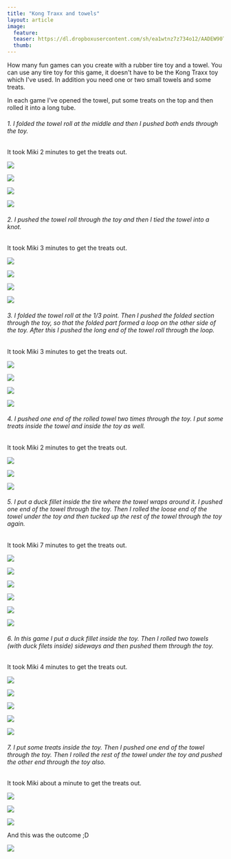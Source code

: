 ```yaml
---
title: "Kong Traxx and towels"
layout: article
image:
  feature:
  teaser: https://dl.dropboxusercontent.com/sh/ea1wtnz7z734o12/AADEW90TE9i16TlEW3e2IRlHa/aktivointi/kong-traxx-ja-pyyhe/DSC57081-245px.jpg
  thumb:
---
```


How many fun games can you create with a rubber tire toy and a towel. You can use any tire toy for this game, it doesn't have to be the Kong Traxx toy which I've used. In addition you need one or two small towels and some treats.

In each game I've opened the towel, put some treats on the top and then rolled it into a long tube.

###### 1. I folded the towel roll at the middle and then I pushed both ends through the toy.
It took Miki 2 minutes to get the treats out.

[![](https://dl.dropboxusercontent.com/sh/ea1wtnz7z734o12/AABAaB9PqB7uxdBgBswVGK-Ma/aktivointi/kong-traxx-ja-pyyhe/DSC57006-800px.jpg)](https://dl.dropboxusercontent.com/sh/ea1wtnz7z734o12/AADoOW8FAuczJNHpc00s82-ma/aktivointi/kong-traxx-ja-pyyhe/DSC57006.jpg)

[![](https://dl.dropboxusercontent.com/sh/ea1wtnz7z734o12/AAAtnPWteiv8wn5cM0P72vGva/aktivointi/kong-traxx-ja-pyyhe/DSC57009-800px.jpg)](https://dl.dropboxusercontent.com/sh/ea1wtnz7z734o12/AADE2_-h-E-cLBhqHncX_T7aa/aktivointi/kong-traxx-ja-pyyhe/DSC57009.jpg)

[![](https://dl.dropboxusercontent.com/sh/ea1wtnz7z734o12/AADjat7yBMH1F4fzMJf5UwV9a/aktivointi/kong-traxx-ja-pyyhe/DSC57014-800px.jpg)](https://dl.dropboxusercontent.com/sh/ea1wtnz7z734o12/AAANZbCLnCfR5534W_9ICJMoa/aktivointi/kong-traxx-ja-pyyhe/DSC57014.jpg)

[![](https://dl.dropboxusercontent.com/sh/ea1wtnz7z734o12/AAA3-dd1SkT1EMseLtv5MTywa/aktivointi/kong-traxx-ja-pyyhe/DSC57043-800px.jpg)](https://dl.dropboxusercontent.com/sh/ea1wtnz7z734o12/AAAfsUwXQZsu3uOdQDI8h_lUa/aktivointi/kong-traxx-ja-pyyhe/DSC57043.jpg)

###### 2. I pushed the towel roll through the toy and then I tied the towel into a knot.
It took Miki 3 minutes to get the treats out.

[![](https://dl.dropboxusercontent.com/sh/ea1wtnz7z734o12/AACUY39UUsOk3O6VZNakNg5aa/aktivointi/kong-traxx-ja-pyyhe/DSC57672-800px.jpg)](https://dl.dropboxusercontent.com/sh/ea1wtnz7z734o12/AABmVLL2VQMyfXA9lD6fI57_a/aktivointi/kong-traxx-ja-pyyhe/DSC57672.jpg)

[![](https://dl.dropboxusercontent.com/sh/ea1wtnz7z734o12/AACuUNBN4IcfzRgCEj7oFRG2a/aktivointi/kong-traxx-ja-pyyhe/DSC56921-800px.jpg)](https://dl.dropboxusercontent.com/sh/ea1wtnz7z734o12/AABhM8zJXIQPxaJS-1reAz5Ca/aktivointi/kong-traxx-ja-pyyhe/DSC56921.jpg)

[![](https://dl.dropboxusercontent.com/sh/ea1wtnz7z734o12/AABuEFbwocMLC5qiFTioHtG_a/aktivointi/kong-traxx-ja-pyyhe/DSC56997-800px.jpg)](https://dl.dropboxusercontent.com/sh/ea1wtnz7z734o12/AAD1j_Nebv4KlE9Ei0q6wwyBa/aktivointi/kong-traxx-ja-pyyhe/DSC56997.jpg)

[![](https://dl.dropboxusercontent.com/sh/ea1wtnz7z734o12/AAD65Dbj2AQzDzbwh44aM9CPa/aktivointi/kong-traxx-ja-pyyhe/DSC56936-800px.jpg)](https://dl.dropboxusercontent.com/sh/ea1wtnz7z734o12/AADL2rrNC5seg1CKZOVEIJQLa/aktivointi/kong-traxx-ja-pyyhe/DSC56936.jpg)

###### 3. I folded the towel roll at the 1/3 point. Then I pushed the folded section through the toy, so that the folded part formed a loop on the other side of the toy. After this I pushed the long end of the towel roll through the loop.
It took Miki 3 minutes to get the treats out.

[![](https://dl.dropboxusercontent.com/sh/ea1wtnz7z734o12/AAAjTPhUXVt0Nk_KpB3Xp9qPa/aktivointi/kong-traxx-ja-pyyhe/Kollaasi_1-800px.jpg)](https://dl.dropboxusercontent.com/sh/ea1wtnz7z734o12/AABEoaQFIrNZph0Hg72Bo7rqa/aktivointi/kong-traxx-ja-pyyhe/Kollaasi_1.jpg)

[![](https://dl.dropboxusercontent.com/sh/ea1wtnz7z734o12/AADE-txlKM-zMtbe0Dg3DFaoa/aktivointi/kong-traxx-ja-pyyhe/DSC57081-800px.jpg)](https://dl.dropboxusercontent.com/sh/ea1wtnz7z734o12/AAB99M6f2EmoKqs--g2_wTeAa/aktivointi/kong-traxx-ja-pyyhe/DSC57081.jpg)

[![](https://dl.dropboxusercontent.com/sh/ea1wtnz7z734o12/AACiIKdxRtNPgH-xRqGO8C2fa/aktivointi/kong-traxx-ja-pyyhe/DSC57112-800px.jpg)](https://dl.dropboxusercontent.com/sh/ea1wtnz7z734o12/AABGa0CotaR8tV0B1LZs-qpUa/aktivointi/kong-traxx-ja-pyyhe/DSC57112.jpg)

[![](https://dl.dropboxusercontent.com/sh/ea1wtnz7z734o12/AABpizOgwQuED_Zxc_4g4dwja/aktivointi/kong-traxx-ja-pyyhe/DSC57117-800px.jpg)](https://dl.dropboxusercontent.com/sh/ea1wtnz7z734o12/AABE0Qvy11MUK4zV9GizFEh_a/aktivointi/kong-traxx-ja-pyyhe/DSC57117.jpg)

###### 4. I pushed one end of the rolled towel two times through the toy. I put some treats inside the towel and inside the toy as well.
It took Miki 2 minutes to get the treats out.

[![](https://dl.dropboxusercontent.com/sh/ea1wtnz7z734o12/AACkvjsJDgOyhFfiAHOlbXFRa/aktivointi/kong-traxx-ja-pyyhe/DSC57135-800px.jpg)](https://dl.dropboxusercontent.com/sh/ea1wtnz7z734o12/AADz70AvoF9ZsxbrIz1rTLt4a/aktivointi/kong-traxx-ja-pyyhe/DSC57135.jpg)

[![](https://dl.dropboxusercontent.com/sh/ea1wtnz7z734o12/AAB-732c20OfqSixPMHEIvQGa/aktivointi/kong-traxx-ja-pyyhe/DSC57160-800px.jpg)](https://dl.dropboxusercontent.com/sh/ea1wtnz7z734o12/AAC72FAtOL87nW5A816V9A65a/aktivointi/kong-traxx-ja-pyyhe/DSC57160.jpg)

[![](https://dl.dropboxusercontent.com/sh/ea1wtnz7z734o12/AAASUQXUWAWt7q0Z3CLlNi0Sa/aktivointi/kong-traxx-ja-pyyhe/DSC57167-800px.jpg)](https://dl.dropboxusercontent.com/sh/ea1wtnz7z734o12/AADekABfLJYfjsFmjSWz823-a/aktivointi/kong-traxx-ja-pyyhe/DSC57167.jpg)

###### 5. I put a duck fillet inside the tire where the towel wraps around it. I pushed one end of the towel through the toy. Then I rolled the loose end of the towel under the toy and then tucked up the rest of the towel through the toy again.
It took Miki 7 minutes to get the treats out.

[![](https://dl.dropboxusercontent.com/sh/ea1wtnz7z734o12/AAAQ5iI9b9umeUPok1jIVS-Ca/aktivointi/kong-traxx-ja-pyyhe/Kollaasi_4-800px.jpg)](https://dl.dropboxusercontent.com/sh/ea1wtnz7z734o12/AADTNJ62NhpDE2IgIpEQv7c_a/aktivointi/kong-traxx-ja-pyyhe/Kollaasi_4.jpg)

[![](https://dl.dropboxusercontent.com/sh/ea1wtnz7z734o12/AABco4QF227mczzA9MrOKTbTa/aktivointi/kong-traxx-ja-pyyhe/DSC57418-800px.jpg)](https://dl.dropboxusercontent.com/sh/ea1wtnz7z734o12/AAAt_rBP2Xz94PRrz16EAPyma/aktivointi/kong-traxx-ja-pyyhe/DSC57418.jpg)

[![](https://dl.dropboxusercontent.com/sh/ea1wtnz7z734o12/AADhTldnQ22h2uqkYGvCTiOXa/aktivointi/kong-traxx-ja-pyyhe/DSC57479-800px.jpg)](https://dl.dropboxusercontent.com/sh/ea1wtnz7z734o12/AABmtqrAs53VIn-oKeizIxzba/aktivointi/kong-traxx-ja-pyyhe/DSC57479.jpg)

[![](https://dl.dropboxusercontent.com/sh/ea1wtnz7z734o12/AAAd61Ztyr_u3d-s1PYgpcqFa/aktivointi/kong-traxx-ja-pyyhe/DSC57437-800px.jpg)](https://dl.dropboxusercontent.com/sh/ea1wtnz7z734o12/AAA0pGylkYPdPE1mGVc1Dj4ea/aktivointi/kong-traxx-ja-pyyhe/DSC57437.jpg)

[![](https://dl.dropboxusercontent.com/sh/ea1wtnz7z734o12/AADxhC15BtN8zcgqsX_wQv4Xa/aktivointi/kong-traxx-ja-pyyhe/DSC57512-800px.jpg)](https://dl.dropboxusercontent.com/sh/ea1wtnz7z734o12/AAC7I2CPbbXm9CmjG6uUzi7Ha/aktivointi/kong-traxx-ja-pyyhe/DSC57512.jpg)

[![](https://dl.dropboxusercontent.com/sh/ea1wtnz7z734o12/AABsy9KclWwOvoMLQ99XrsHWa/aktivointi/kong-traxx-ja-pyyhe/DSC57527-800px.jpg)](https://dl.dropboxusercontent.com/sh/ea1wtnz7z734o12/AABKfj_XuISjZUluSn0t2NGFa/aktivointi/kong-traxx-ja-pyyhe/DSC57527.jpg)

###### 6. In this game I put a duck fillet inside the toy. Then I rolled two towels (with duck filets inside) sideways and then pushed them through the toy.
It took Miki 4 minutes to get the treats out.

[![](https://dl.dropboxusercontent.com/sh/ea1wtnz7z734o12/AACNkrQwTZdX4PM46zc0tlsta/aktivointi/kong-traxx-ja-pyyhe/Kollaasi_3-800px.jpg)](https://dl.dropboxusercontent.com/sh/ea1wtnz7z734o12/AABCqNYSpnIpmzOSaCP1nzdca/aktivointi/kong-traxx-ja-pyyhe/Kollaasi_3.jpg)

[![](https://dl.dropboxusercontent.com/sh/ea1wtnz7z734o12/AADUubHjoMvg5xcOM_fDnK2Ua/aktivointi/kong-traxx-ja-pyyhe/DSC57182-800px.jpg)](https://dl.dropboxusercontent.com/sh/ea1wtnz7z734o12/AAC1Se63RDIZaegQn7Z5pFexa/aktivointi/kong-traxx-ja-pyyhe/DSC57182.jpg)

[![](https://dl.dropboxusercontent.com/sh/ea1wtnz7z734o12/AABO9QGNEVZXT09YSFbkxqcia/aktivointi/kong-traxx-ja-pyyhe/DSC57250-800px.jpg)](https://dl.dropboxusercontent.com/sh/ea1wtnz7z734o12/AAAU3ogSx4eKhYh_VACQu_Gja/aktivointi/kong-traxx-ja-pyyhe/DSC57250.jpg)

[![](https://dl.dropboxusercontent.com/sh/ea1wtnz7z734o12/AADZeN6vajWgWLbWgwkBH5j-a/aktivointi/kong-traxx-ja-pyyhe/DSC57329-800px.jpg)](https://dl.dropboxusercontent.com/sh/ea1wtnz7z734o12/AAAJ_ClrslBP2zE4wOh8ZE-xa/aktivointi/kong-traxx-ja-pyyhe/DSC57329.jpg)

[![](https://dl.dropboxusercontent.com/sh/ea1wtnz7z734o12/AAC2bLrej38zXIorTl-Xqfjba/aktivointi/kong-traxx-ja-pyyhe/DSC57380-800px.jpg)](https://dl.dropboxusercontent.com/sh/ea1wtnz7z734o12/AACc1XfGf5Hs4tY7GND6gt4oa/aktivointi/kong-traxx-ja-pyyhe/DSC57380.jpg)

###### 7. I put some treats inside the toy. Then I pushed one end of the towel through the toy. Then I rolled the rest of the towel under the toy and pushed the other end through the toy also.
It took Miki about a minute to get the treats out.

[![](https://dl.dropboxusercontent.com/sh/ea1wtnz7z734o12/AABc7IcXhNdYlDV3C178X7HNa/aktivointi/kong-traxx-ja-pyyhe/Kollaasi_2-800px.jpg)](https://dl.dropboxusercontent.com/sh/ea1wtnz7z734o12/AAA1OBgg1GQuvTzv0fHQun-Qa/aktivointi/kong-traxx-ja-pyyhe/Kollaasi_2.jpg)

[![](https://dl.dropboxusercontent.com/sh/ea1wtnz7z734o12/AADi2ayhE3LgDF65sa91Iewsa/aktivointi/kong-traxx-ja-pyyhe/DSC57681-800px.jpg)](https://dl.dropboxusercontent.com/sh/ea1wtnz7z734o12/AABi6OxadzoDFWFRoFc7wt6ia/aktivointi/kong-traxx-ja-pyyhe/DSC57681.jpg)

[![](https://dl.dropboxusercontent.com/sh/ea1wtnz7z734o12/AABhTh_-tYrrrZZm5GjqW3Bqa/aktivointi/kong-traxx-ja-pyyhe/DSC57691-800px.jpg)](https://dl.dropboxusercontent.com/sh/ea1wtnz7z734o12/AADV889Wohz4akVrqkL0lVyKa/aktivointi/kong-traxx-ja-pyyhe/DSC57691.jpg)

And this was the outcome ;D

[![](https://dl.dropboxusercontent.com/sh/ea1wtnz7z734o12/AADpYCcSyutwQx8uv_T1LtaXa/aktivointi/kong-traxx-ja-pyyhe/DSC57563-800px.jpg)](https://dl.dropboxusercontent.com/sh/ea1wtnz7z734o12/AAApwWl1b0qTCdI0BnCp-UwDa/aktivointi/kong-traxx-ja-pyyhe/DSC57563.jpg)
